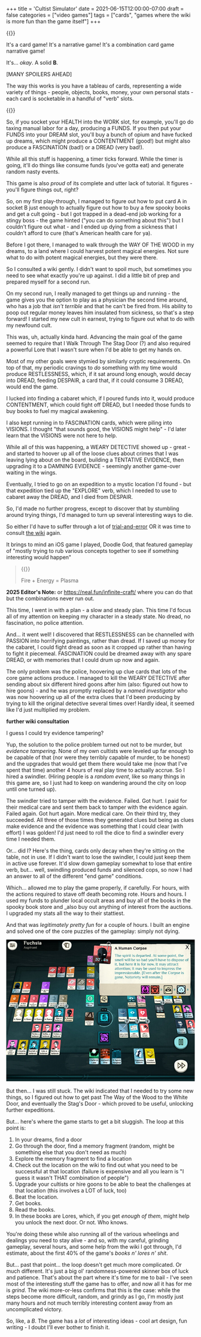 +++
title = 'Cultist Simulator'
date = 2021-06-15T12:00:00-07:00
draft = false
categories = ["video games"]
tags = ["cards", "games where the wiki is more fun than the game itself"]
+++

{{<imgwebp src="bafta.png">}}

It's a card game! It's a narrative game! It's a combination card game narrative game!

<!--more-->

It's... _okay_. A solid **B**.

[MANY SPOILERS AHEAD]

The way this works is you have a tableau of cards, representing a wide variety of things - people, objects, books, money, your own personal stats - each card is socketable in a handful of "verb" slots.


{{<imgwebp src="cards.png">}}

So, if you socket your HEALTH into the WORK slot, for example, you'll go do taxing manual labor for a day, producing a FUNDS. If you then put your FUNDS into your DREAM slot, you'll buy a bunch of opium and have fucked up dreams, which might produce a CONTENTMENT (good!) but might also produce a FASCINATION (bad!) or a DREAD (very bad!).

While all this stuff is happening, a timer ticks forward. While the timer is going, it'll do things like consume funds (you've gotta eat) and generate random nasty events.

This game is also _proud_ of its complete and utter lack of tutorial. It figures - you'll figure things out, right?

So, on my first play-through, I managed to figure out how to put card A in socket B just enough to actually figure out how to buy a few spooky books and get a cult going - but I got trapped in a dead-end job working for a stingy boss - the game hinted ("you can do something about this") but I couldn't figure out what - and I ended up dying from a sickness that I couldn't afford to cure (that's American health care for ya).

Before I got there, I managed to walk through the WAY OF THE WOOD in my dreams, to a land where I could harvest potent magical energies. Not sure what to do with potent magical energies, but they were there.

So I consulted a wiki gently.  I didn't want to spoil much, but sometimes you need to see what exactly you're up against. I did a little bit of prep and prepared myself for a second run.

On my second run, I really managed to get things up and running - the game gives you the option to play as a physician the second time around, who has a job that _isn't terrible_ and that he can't be fired from. His ability to poop out regular money leaves him insulated from sickness, so that's a step forward! I started my new cult in earnest, trying to figure out what to do with my newfound cult.

This was, uh, actually kinda hard. Advancing the main goal of the game seemed to require that I Walk Through The Stag Door (?) and also required a powerful Lore that I wasn't sure when I'd be able to get my hands on.

Most of my other goals were stymied by similarly cryptic requirements. On top of that, my periodic cravings to _do_ something with my time would produce RESTLESSNESS, which, if it sat around long enough, would decay into DREAD, feeding DESPAIR, a card that, if it could consume 3 DREAD, would end the game.

I lucked into finding a cabaret which, if I poured funds into it, would produce CONTENTMENT, which could fight off DREAD, but I needed those funds to buy books to fuel my magical awakening.

I also kept running in to FASCINATION cards, which were piling into VISIONS. I thought "that sounds good, the VISIONS might help" - I'd later learn that the VISIONS were not here to help.

While all of this was happening, a WEARY DETECTIVE showed up - great - and started to hoover up all of the loose clues about crimes that I was leaving lying about on the board, building a TENTATIVE EVIDENCE, then upgrading it to a DAMNING EVIDENCE - seemingly another game-over waiting in the wings.

Eventually, I tried to go on an expedition to a mystic location I'd found - but that expedition tied up the "EXPLORE" verb, which I needed to use to cabaret away the DREAD, and I died from DESPAIR.

So, I'd made no further progress, except to discover that by stumbling around trying things, I'd managed to turn up several interesting ways to die.

So either I'd have to suffer through a lot of [trial-and-error](https://tvtropes.org/pmwiki/pmwiki.php/Main/TrialAndErrorGameplay)
OR it was time to consult
[the wiki](https://tvtropes.org/pmwiki/pmwiki.php/Main/GuideDangIt)
again.

It brings to mind an iOS game I played, Doodle God, that featured gameplay of "mostly trying to rub various concepts together to see if something interesting would happen"

> {{<imgwebp src="doodlegod.png">}}
>
> Fire + Energy = Plasma

**2025 Editor's Note:** or https://neal.fun/infinite-craft/ where you can do that but the combinations never run out.

This time, I went in with a plan - a slow and steady plan. This time I'd focus all of my attention on keeping my character in a steady state. No dread, no fascination, no police attention.

And... it went well! I discovered that RESTLESSNESS can be channelled with PASSION into horrifying paintings, rather than dread. If I saved up money for the cabaret, I could fight dread as soon as it cropped up rather than having to fight it piecemeal. FASCINATION could be dreamed away with any spare DREAD, or with memories that I could drum up now and again.

The only problem was the police, hoovering up clue cards that lots of the core game actions produce. I managed to kill the WEARY DETECTIVE after sending about six different hired goons after him (also: figured out how to hire goons) - and he was promptly replaced by a _named investigator_ who was now hoovering up all of the extra clues that I'd been producing by trying to kill the original detective several times over! Hardly ideal, it seemed like I'd just multiplied my problem.

**further wiki consultation**

I guess I could try evidence tampering?

Yup, the solution to the police problem turned out not to be murder, but _evidence tampering_. None of my own cultists were leveled up far enough to be capable of that (nor were they terribly capable of murder, to be honest) and the upgrades that would get them there would take me (now that I've spent that time) another 4 hours of real play time to actually accrue.  So I hired a swindler. (Hiring people is a _random event_, like so many things in this game are, so I just had to keep on wandering around the city on loop until one turned up).

The swindler tried to tamper with the evidence. Failed. Got hurt. I paid for their medical care and sent them back to tamper with the evidence again. Failed again. Got hurt again. More medical care. On their third try, they succeeded. All three of those times they generated clues but being as clues make evidence and the evidence was something that I could clear (with effort) I was golden! I'd just need to roll the dice to find a swindler every time I needed them.

Or... did I? Here's the thing, cards only decay when they're sitting on the table, not in use. If I didn't want to lose the swindler, I could just keep them in active use forever. It'd slow down gameplay somewhat to lose that entire verb, but... well, swindling produced funds and silenced cops, so now I had an answer to all of the different "end game" conditions.

Which... allowed me to play the game properly, if carefully. For hours, with the actions required to stave off death becoming rote. Hours and hours. I used my funds to plunder local occult areas and buy all of the books in the spooky book store and _also buy out anything of interest from the auctions. I upgraded my stats all the way to their stattiest.

And that was _legitimately pretty fun_ for a couple of hours. I built an engine and solved one of the core puzzles of the gameplay: simply not dying.

![](./corpse.png)

But then... I was still stuck. The wiki indicated that I needed to try some new things, so I figured out how to get past The Way of the Wood to the White Door, and eventually the Stag's Door - which proved to be useful, unlocking further expeditions.

But... here's where the game starts to get a bit sluggish. The loop at this point is:
1. In your dreams, find a door
2. Go through the door, find a memory fragment (random, might be something else that you don't need as much)
3. Explore the memory fragment to find a location
4. Check out the location on the wiki to find out what you need to be successful at that location (failure is expensive and all you learn is "I guess it wasn't THAT combination of people")
5. Upgrade your cultists or hire goons to be able to beat the challenges at that location (this involves a LOT of luck, too)
6. Beat the location.
7. Get books.
8. Read the books.
9. In these books are Lores, which, if you get _enough of them_, might help you unlock the next door. Or not. Who knows.

You're doing these while also running all of the various wheelings and dealings you need to stay alive - and so, with my careful, grinding gameplay, several hours, and some help from the wiki I got through, I'd estimate, about the first 40% of the game's _books n' lores n' shit_.

But... past that point... the loop doesn't get much more complicated. Or much different. It's just a big ol' randomness-powered skinner box of luck and patience. That's about the part where it's time for me to bail - I've seen most of the interesting stuff the game has to offer, and now all it has for me is _grind_. The wiki more-or-less confirms that this is the case: while the steps become more difficult, random, and grindy as I go, I'm mostly just many hours and not much terribly interesting content away from an uncomplicated victory.

So, like, a _B_. The game has a _lot_ of interesting ideas - cool art design, fun writing - I doubt I'll ever bother to finish it.